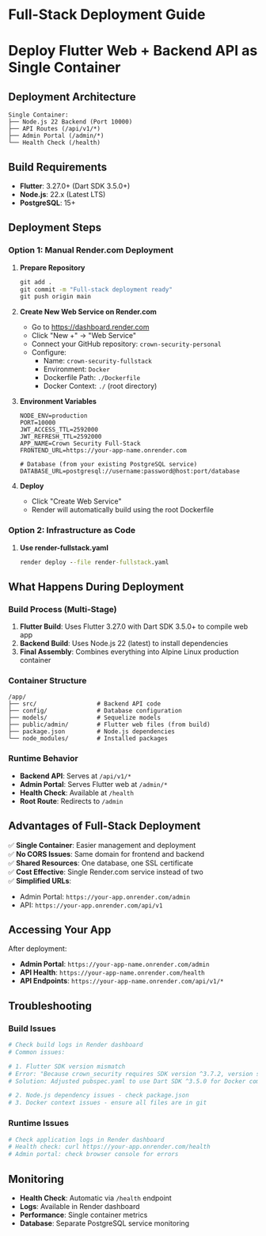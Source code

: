 # Full-Stack Deployment Guide
# Deploy Flutter Web + Backend API as Single Container

## Deployment Architecture
```
Single Container:
├── Node.js 22 Backend (Port 10000)
├── API Routes (/api/v1/*)
├── Admin Portal (/admin/*)
└── Health Check (/health)
```

## Build Requirements
- **Flutter**: 3.27.0+ (Dart SDK 3.5.0+)
- **Node.js**: 22.x (Latest LTS)
- **PostgreSQL**: 15+

## Deployment Steps

### Option 1: Manual Render.com Deployment

1. **Prepare Repository**
   ```cmd
   git add .
   git commit -m "Full-stack deployment ready"
   git push origin main
   ```

2. **Create New Web Service on Render.com**
   - Go to https://dashboard.render.com
   - Click "New +" → "Web Service"
   - Connect your GitHub repository: `crown-security-personal`
   - Configure:
     - Name: `crown-security-fullstack`
     - Environment: `Docker`
     - Dockerfile Path: `./Dockerfile`
     - Docker Context: `./` (root directory)

3. **Environment Variables**
   ```
   NODE_ENV=production
   PORT=10000
   JWT_ACCESS_TTL=2592000
   JWT_REFRESH_TTL=2592000
   APP_NAME=Crown Security Full-Stack
   FRONTEND_URL=https://your-app-name.onrender.com
   
   # Database (from your existing PostgreSQL service)
   DATABASE_URL=postgresql://username:password@host:port/database
   ```

4. **Deploy**
   - Click "Create Web Service"
   - Render will automatically build using the root Dockerfile

### Option 2: Infrastructure as Code

1. **Use render-fullstack.yaml**
   ```cmd
   render deploy --file render-fullstack.yaml
   ```

## What Happens During Deployment

### Build Process (Multi-Stage)
1. **Flutter Build**: Uses Flutter 3.27.0 with Dart SDK 3.5.0+ to compile web app
2. **Backend Build**: Uses Node.js 22 (latest) to install dependencies
3. **Final Assembly**: Combines everything into Alpine Linux production container

### Container Structure
```
/app/
├── src/                 # Backend API code
├── config/              # Database configuration
├── models/              # Sequelize models
├── public/admin/        # Flutter web files (from build)
├── package.json         # Node.js dependencies
└── node_modules/        # Installed packages
```

### Runtime Behavior
- **Backend API**: Serves at `/api/v1/*`
- **Admin Portal**: Serves Flutter web at `/admin/*`
- **Health Check**: Available at `/health`
- **Root Route**: Redirects to `/admin`

## Advantages of Full-Stack Deployment

✅ **Single Container**: Easier management and deployment  
✅ **No CORS Issues**: Same domain for frontend and backend  
✅ **Shared Resources**: One database, one SSL certificate  
✅ **Cost Effective**: Single Render.com service instead of two  
✅ **Simplified URLs**: 
- Admin Portal: `https://your-app.onrender.com/admin`
- API: `https://your-app.onrender.com/api/v1`

## Accessing Your App

After deployment:
- **Admin Portal**: `https://your-app-name.onrender.com/admin`
- **API Health**: `https://your-app-name.onrender.com/health`
- **API Endpoints**: `https://your-app-name.onrender.com/api/v1/*`

## Troubleshooting

### Build Issues
```bash
# Check build logs in Render dashboard
# Common issues:

# 1. Flutter SDK version mismatch
# Error: "Because crown_security requires SDK version ^3.7.2, version solving failed"
# Solution: Adjusted pubspec.yaml to use Dart SDK ^3.5.0 for Docker compatibility

# 2. Node.js dependency issues - check package.json
# 3. Docker context issues - ensure all files are in git
```

### Runtime Issues
```bash
# Check application logs in Render dashboard
# Health check: curl https://your-app.onrender.com/health
# Admin portal: check browser console for errors
```

## Monitoring

- **Health Check**: Automatic via `/health` endpoint
- **Logs**: Available in Render dashboard
- **Performance**: Single container metrics
- **Database**: Separate PostgreSQL service monitoring
